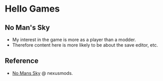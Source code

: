 # Hello Games

## No Man's Sky

- My interest in the game is more as a player than a modder.
- Therefore content here is more likely to be about the save editor, etc.

## Reference

- [No Mans Sky](https://www.nexusmods.com/games/nomanssky) @ nexusmods.
